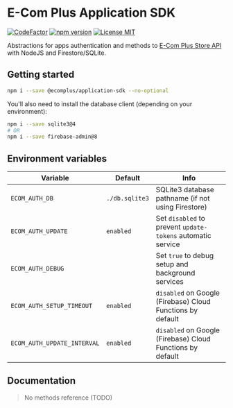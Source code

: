# E-Com Plus Application SDK

[![CodeFactor](https://www.codefactor.io/repository/github/ecomplus/application-sdk/badge)](https://www.codefactor.io/repository/github/ecomplus/application-sdk) [![npm version](https://img.shields.io/npm/v/@ecomplus/application-sdk.svg)](https://www.npmjs.org/@ecomplus/application-sdk) [![License MIT](https://img.shields.io/badge/License-MIT-yellow.svg)](https://opensource.org/licenses/MIT)

Abstractions for apps authentication and methods to [E-Com Plus Store API](https://developers.e-com.plus/docs/api/#/store/) with NodeJS and Firestore/SQLite.

## Getting started

```bash
npm i --save @ecomplus/application-sdk --no-optional
```

You'll also need to install the database client (depending on your environment):

```bash
npm i --save sqlite3@4
# OR
npm i --save firebase-admin@8
```

## Environment variables

Variable                    | Default        | Info
---                         | ---            | ---
`ECOM_AUTH_DB`              | `./db.sqlite3` | SQLite3 database pathname (if not using Firestore)
`ECOM_AUTH_UPDATE`          | `enabled`      | Set `disabled` to prevent `update-tokens` automatic service
`ECOM_AUTH_DEBUG`           |                | Set `true` to debug setup and background services
`ECOM_AUTH_SETUP_TIMEOUT`   | `enabled`      | `disabled` on Google (Firebase) Cloud Functions by default
`ECOM_AUTH_UPDATE_INTERVAL` | `enabled`      | `disabled` on Google (Firebase) Cloud Functions by default

## Documentation

> No methods reference (TODO)

